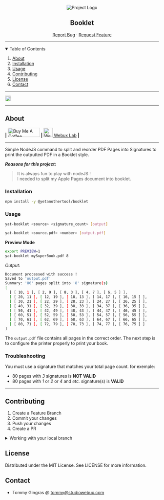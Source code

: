 <div align="center">

![Project Logo](https://webuxlab-static.s3.ca-central-1.amazonaws.com/logoAmpoule.svg)

<h2>Booklet</h2>

<p align="center">
  <a href="https://github.com/yet-another-tool/booklet/issues">Report Bug</a>
  ·
  <a href="https://github.com/yet-another-tool/booklet/issues">Request Feature</a>
</p>
</div>

---

<details open="open">
  <summary>Table of Contents</summary>
  <ol>
    <li>
      <a href="#about">About</a>
    <li><a href="#installation">Installation</a></li>
    <li><a href="#usage">Usage</a></li>
    </li>
    <li><a href="#contributing">Contributing</a></li>
    <li><a href="#license">License</a></li>
    <li><a href="#contact">Contact</a></li>
  </ol>
</details>

---

<a href="https://badge.fury.io/js/@yetanothertool%2Fbooklet"><img src="https://badge.fury.io/js/@yetanothertool%2Fbooklet.svg" alt="npm version" height="18"></a>

---

## About

<div>
<b> | </b>
<a href="https://www.buymeacoffee.com/studiowebux" target="_blank"
      ><img
        src="https://cdn.buymeacoffee.com/buttons/v2/default-yellow.png"
        alt="Buy Me A Coffee"
        style="height: 30px !important; width: 105px !important"
/></a>
<b> | </b>
<a href="https://webuxlab.com" target="_blank"
      ><img
        src="https://webuxlab-static.s3.ca-central-1.amazonaws.com/logoAmpoule.svg"
        alt="Webux Logo"
        style="height: 30px !important"
/> Webux Lab</a>
<b> | </b>
</div>

---

Simple NodeJS command to split and reorder PDF Pages into Signatures to print the outputted PDF in a Booklet style.

***Reasons for this project:*** 
> It is always fun to play with nodeJS !  
I needed to split my Apple Pages document into booklet. 

### Installation

```bash
npm install -y @yetanothertool/booklet
```

### Usage

```bash
yat-booklet <source> <signature_count> [output]

yat-booklet <source.pdf> <number> [output.pdf]
```

**Preview Mode**

```bash
export PREVIEW=1 
yat-booklet mySuperBook.pdf 8
```

*Output*:
```bash
Document processed with success !
Saved to 'output.pdf'
Summary: '80' pages split into '8' signature(s)
[
  [ [ 10, 1 ], [ 2, 9 ], [ 8, 3 ], [ 4, 7 ], [ 6, 5 ] ],
  [ [ 20, 11 ], [ 12, 19 ], [ 18, 13 ], [ 14, 17 ], [ 16, 15 ] ],
  [ [ 30, 21 ], [ 22, 29 ], [ 28, 23 ], [ 24, 27 ], [ 26, 25 ] ],
  [ [ 40, 31 ], [ 32, 39 ], [ 38, 33 ], [ 34, 37 ], [ 36, 35 ] ],
  [ [ 50, 41 ], [ 42, 49 ], [ 48, 43 ], [ 44, 47 ], [ 46, 45 ] ],
  [ [ 60, 51 ], [ 52, 59 ], [ 58, 53 ], [ 54, 57 ], [ 56, 55 ] ],
  [ [ 70, 61 ], [ 62, 69 ], [ 68, 63 ], [ 64, 67 ], [ 66, 65 ] ],
  [ [ 80, 71 ], [ 72, 79 ], [ 78, 73 ], [ 74, 77 ], [ 76, 75 ] ]
]
```

The `output.pdf` file contains all pages in the correct order.
The next step is to configure the printer properly to print your book.

### Troubleshooting

You must use a signature that matches your total page count.
for exemple: 
- 80 pages with *3* signatures is **NOT VALID**
- 80 pages with *1* or *2* or *4* and *etc.* signature(s) is **VALID**

---

## Contributing

1. Create a Feature Branch
2. Commit your changes
3. Push your changes
4. Create a PR

<details>
<summary>Working with your local branch</summary>

**Branch Checkout:**

```bash
git checkout -b <feature|fix|release|chore|hotfix>/prefix-name
```

> Your branch name must starts with [feature|fix|release|chore|hotfix] and use a / before the name; 
> Use hyphens as separator;
> The prefix correspond to your Kanban tool id (e.g. abc-123)

**Keep your branch synced:**

```bash
git fetch origin
git rebase origin/master
```

**Commit your changes:**

```bash
git add .
git commit -m "<feat|ci|test|docs|build|chore|style|refactor|perf|BREAKING CHANGE>: commit message"
```

> Follow this convention commitlint for your commit message structure

**Push your changes:**

```bash
git push origin <feature|fix|release|chore|hotfix>/prefix-name
```

**Examples:**

```bash
git checkout -b release/v1.15.5
git checkout -b feature/abc-123-something-awesome
git checkout -b hotfix/abc-432-something-bad-to-fix
```

```bash
git commit -m "docs: added awesome documentation"
git commit -m "feat: added new feature"
git commit -m "test: added tests"
```

</details>

## License

Distributed under the MIT License. See LICENSE for more information.

## Contact

- Tommy Gingras @ tommy@studiowebux.com
